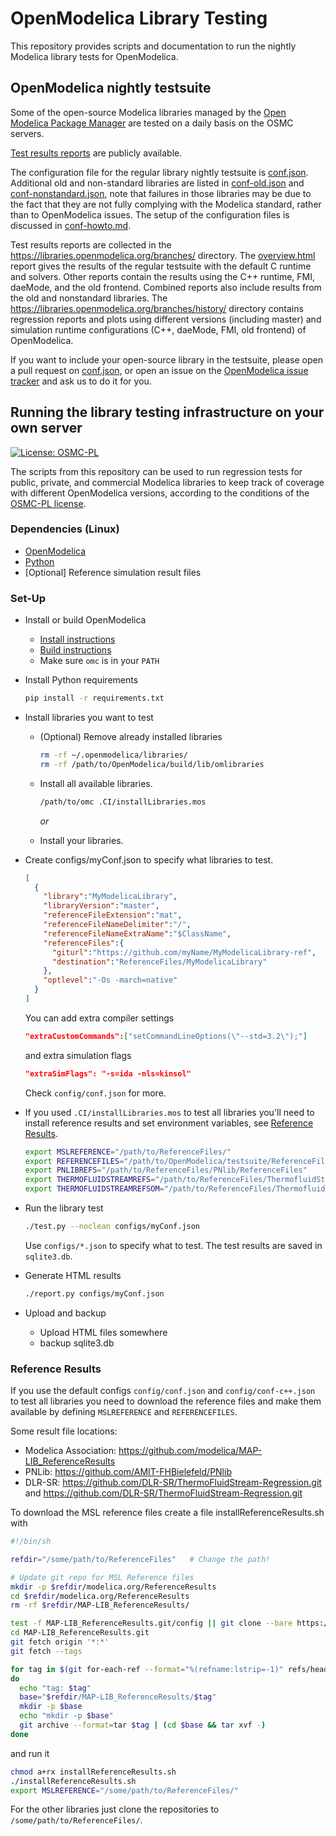 # OpenModelica Library Testing

This repository provides scripts and documentation to run the nightly Modelica library tests for OpenModelica.

## OpenModelica nightly testsuite

Some of the open-source Modelica libraries managed by the [Open Modelica Package Manager](https://github.com/OpenModelica/OMPackageManager) are tested on a daily basis on the OSMC servers. 

[Test results reports](testresults.md#open-source-modelica-library-testing-using-openmodelica) are publicly available.

The configuration file for the regular library nightly testsuite is [conf.json](configs/conf.json). Additional old and non-standard libraries are listed in [conf-old.json](configs/conf-old.json) and [conf-nonstandard.json](configs/conf-nonstandard.json), note that failures in those libraries may be due to the fact that they are not fully complying with the Modelica standard, rather than to OpenModelica issues. The setup of the configuration files is discussed in [conf-howto.md](conf-howto.md).

Test results reports are collected in the https://libraries.openmodelica.org/branches/ directory. The [overview.html](https://libraries.openmodelica.org/branches/overview.html) report gives the results of the regular testsuite with the default C runtime and solvers. Other reports contain the results using the C++ runtime, FMI, daeMode, and the old frontend. Combined reports also include results from the old and nonstandard libraries. The https://libraries.openmodelica.org/branches/history/ directory contains regression reports and plots using different versions (including master) and simulation runtime configurations (C++, daeMode, FMI, old frontend) of OpenModelica.

If you want to include your open-source library in the testsuite, please open a pull request on [conf.json](configs/conf.json), or open an issue on the [OpenModelica issue tracker](https://github.com/OpenModelica/OpenModelica/issues/new/choose) and ask us to do it for you.

## Running the library testing infrastructure on your own server
[![License: OSMC-PL](https://img.shields.io/badge/license-OSMC--PL-lightgrey.svg)](OSMC-License.txt)

The scripts from this repository can be used to run regression tests for public, private, and commercial Modelica libraries to keep track of coverage with different OpenModelica versions, according to the conditions of the [OSMC-PL license](OSMC-License.txt).

### Dependencies (Linux)
- [OpenModelica](https://openmodelica.org)
- [Python](https://www.python.org/)
- [Optional] Reference simulation result files


### Set-Up

- Install or build OpenModelica
  - [Install instructions](https://openmodelica.org/download/download-linux)
  - [Build instructions](https://github.com/OpenModelica/OpenModelica#readme)
  - Make sure `omc` is in your `PATH`
- Install Python requirements
  ```bash
  pip install -r requirements.txt
  ```
- Install libraries you want to test
  - (Optional) Remove already installed libraries
    ```bash
    rm -rf ~/.openmodelica/libraries/
    rm -rf /path/to/OpenModelica/build/lib/omlibraries
    ```
  - Install all available libraries.
    ```bash
    /path/to/omc .CI/installLibraries.mos
    ```

    *or*
  - Install your libraries.
- Create configs/myConf.json to specify what libraries to test.
  ```json
  [
    {
      "library":"MyModelicaLibrary",
      "libraryVersion":"master",
      "referenceFileExtension":"mat",
      "referenceFileNameDelimiter":"/",
      "referenceFileNameExtraName":"$ClassName",
      "referenceFiles":{
        "giturl":"https://github.com/myName/MyModelicaLibrary-ref",
        "destination":"ReferenceFiles/MyModelicaLibrary"
      },
      "optlevel":"-Os -march=native"
    }
  ]
  ```

  You can add extra compiler settings

  ```json
  "extraCustomCommands":["setCommandLineOptions(\"--std=3.2\");"]
  ```
  and extra simulation flags

  ```json
  "extraSimFlags": "-s=ida -nls=kinsol"
  ```

  Check `config/conf.json` for more.
- If you used `.CI/installLibraries.mos` to test all libraries you'll need to install reference results and set environment variables, see [Reference Results](#reference-results).
  ```bash
  export MSLREFERENCE="/path/to/ReferenceFiles/"
  export REFERENCEFILES="/path/to/OpenModelica/testsuite/ReferenceFiles"
  export PNLIBREFS="/path/to/ReferenceFiles/PNlib/ReferenceFiles"
  export THERMOFLUIDSTREAMREFS="/path/to/ReferenceFiles/ThermofluidStream-main-regression/ReferenceData"
  export THERMOFLUIDSTREAMREFSOM="/path/to/ReferenceFiles/ThermofluidStream-OM-regression/ReferenceData"
  ```

- Run the library test
  ```bash
  ./test.py --noclean configs/myConf.json
  ```
  Use `configs/*.json` to specify what to test.
  The test results are saved in `sqlite3.db`.
- Generate HTML results
  ```bash
  ./report.py configs/myConf.json
  ```
- Upload and backup
  - Upload HTML files somewhere
  - backup sqlite3.db

### Reference Results

If you use the default configs `config/conf.json` and
`config/conf-c++.json` to test all libraries you need to
download the reference files and make them available by
defining `MSLREFERENCE` and `REFERENCEFILES`.

Some result file locations:
  - Modelica Association: https://github.com/modelica/MAP-LIB_ReferenceResults
  - PNLib: https://github.com/AMIT-FHBielefeld/PNlib
  - DLR-SR: https://github.com/DLR-SR/ThermoFluidStream-Regression.git and https://github.com/DLR-SR/ThermoFluidStream-Regression.git


To download the MSL reference files create a file
installReferenceResults.sh with
```sh
#!/bin/sh

refdir="/some/path/to/ReferenceFiles"   # Change the path!

# Update git repo for MSL Reference files
mkdir -p $refdir/modelica.org/ReferenceResults
cd $refdir/modelica.org/ReferenceResults
rm -rf $refdir/MAP-LIB_ReferenceResults/

test -f MAP-LIB_ReferenceResults.git/config || git clone --bare https://github.com/modelica/MAP-LIB_ReferenceResults.git MAP-LIB_ReferenceResults.git
cd MAP-LIB_ReferenceResults.git
git fetch origin '*:*'
git fetch --tags

for tag in $(git for-each-ref --format="%(refname:lstrip=-1)" refs/heads/)
do
  echo "tag: $tag"
  base="$refdir/MAP-LIB_ReferenceResults/$tag"
  mkdir -p $base
  echo "mkdir -p $base"
  git archive --format=tar $tag | (cd $base && tar xvf -)
done
```

and run it
```bash
chmod a+rx installReferenceResults.sh
./installReferenceResults.sh
export MSLREFERENCE="/some/path/to/ReferenceFiles/"
```

For the other libraries just clone the repositories to `/some/path/to/ReferenceFiles/`.
